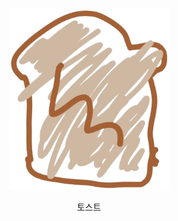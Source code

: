 <br />

<div align="center">
  
<a href="https://github.com/The-Toast"><img src="https://raw.githubusercontent.com/The-Toast/.github/main/assets/logo.png" width="256" /></a>

<p>토스트</p>

</div>

<br />
